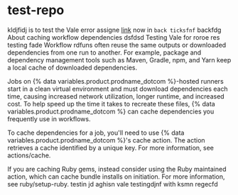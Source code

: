 # test-repo

kldjfidj is to test the Vale error assigne [link](https://trends.google.com/trends/trendingsearches/daily?geo=US) now in `back ticksfnf` backfdg
About caching workflow dependencies
dsfdsd
Testing Vale for roroe res
testing
fade
Workflow rdfuns often reuse the same outputs or downloaded dependencies from one run to another. For example, package and dependency management tools such as Maven, Gradle, npm, and Yarn keep a local cache of downloaded dependencies.

Jobs on {% data variables.product.prodname_dotcom %}-hosted runners start in a clean virtual environment and must download dependencies each time, causing increased network utilization, longer runtime, and increased cost. To help speed up the time it takes to recreate these files, {% data variables.product.prodname_dotcom %} can cache dependencies you frequently use in workflows.

To cache dependencies for a job, you'll need to use {% data variables.product.prodname_dotcom %}'s cache action. The action retrieves a cache identified by a unique key. For more information, see actions/cache.

If you are caching Ruby gems, instead consider using the Ruby maintained action, which can cache bundle installs on initiation. For more information, see ruby/setup-ruby.
testin jd aghisn
vale testingdjnf with ksmn regecfd  


